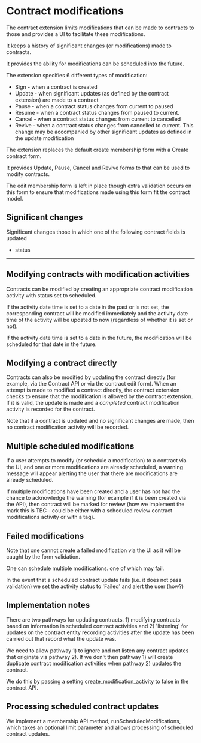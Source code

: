 # Contract modifications

The contract extension limits modifications that can be made to contracts to those and provides a UI to facilitate these modifications.

It keeps a history of significant changes (or modifications) made to contracts.

It provides the ability for modifications can be scheduled into the future.

The extension specifies 6 different types of modification:

* Sign - when a contract is created
* Update - when significant updates (as defined by the contract extension) are made to a contract
* Pause - when a contract status changes from current to paused
* Resume - when a contract status changes from paused to current.
* Cancel - when a contract status changes from current to cancelled
* Revive - when a contract status changes from cancelled to current. This change may be accompanied by other significant updates as defined in the update modification

The extension replaces the default create membership form with a Create contract form.

It provides Update, Pause, Cancel and Revive forms to that can be used to modify contracts.

The edit membership form is left in place though extra validation occurs on this form to ensure that modifications made using this form fit the contract model.

## Significant changes

Significant changes those in which one of the following contract fields is updated

* status
* ***

## Modifying contracts with modification activities

Contracts can be modified by creating an appropriate contract modification activity with status set to scheduled.

If the activity date time is set to a date in the past or is not set, the corresponding contract will be modified immediately and the activity date time of the activity will be updated to now (regardless of whether it is set or not).

If the activity date time is set to a date in the future, the modification will be scheduled for that date in the future.

## Modifying a contract directly

Contracts can also be modified by updating the contract directly (for example, via the Contract API or via the contract edit form). When an attempt is made to modified a contract directly, the contract extension checks to ensure that the modification is allowed by the contract extension. If it is valid, the update is made and a *completed* contract modification activity is recorded for the contract.

Note that if a contract is updated and no significant changes are made, then no contract modification activity will be recorded.

## Multiple scheduled modifications

If a user attempts to modify (or schedule a modification) to a contract via the UI, and one or more modifications are already scheduled, a warning message will appear alerting the user that there are modifications are already scheduled.

If multiple modifications have been created and a user has not had the chance to acknowledge the warning (for example if it is been created via the API), then contract will be marked for review (how we implement the mark this is TBC - could be either with a scheduled review contract modifications activity or with a tag).

## Failed modifications

Note that one cannot create a failed modification via the UI as it will be caught by the form validation.

One can schedule multiple modifications. one of which may fail.

In the event that a scheduled contract update fails (i.e. it does not pass validation) we set the activity status to 'Failed' and alert the user (how?)

## Implementation notes

There are two pathways for updating contracts. 1) modifying contracts based on information in scheduled contract activities and 2) 'listening' for updates on the contract entity recording activities after the update has been carried out that record what the update was.

We need to allow pathway 1) to ignore and not listen any contract updates that originate via pathway 2). If we don't then pathway 1) will create duplicate contract modification activities when pathway 2) updates the contract.

We do this by passing a setting create_modification_activity to false in the contract API.

## Processing scheduled contract updates

We implement a membership API method, runScheduledModifications, which takes an optional limit parameter and allows processing of scheduled contract updates.
